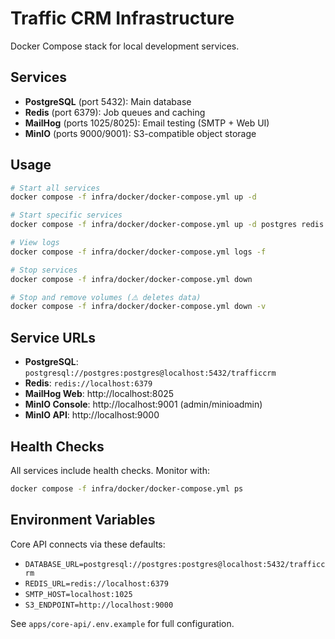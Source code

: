 # Traffic CRM Infrastructure

Docker Compose stack for local development services.

## Services

- **PostgreSQL** (port 5432): Main database
- **Redis** (port 6379): Job queues and caching
- **MailHog** (ports 1025/8025): Email testing (SMTP + Web UI)
- **MinIO** (ports 9000/9001): S3-compatible object storage

## Usage

```bash
# Start all services
docker compose -f infra/docker/docker-compose.yml up -d

# Start specific services
docker compose -f infra/docker/docker-compose.yml up -d postgres redis

# View logs
docker compose -f infra/docker/docker-compose.yml logs -f

# Stop services
docker compose -f infra/docker/docker-compose.yml down

# Stop and remove volumes (⚠️ deletes data)
docker compose -f infra/docker/docker-compose.yml down -v
```

## Service URLs

- **PostgreSQL**: `postgresql://postgres:postgres@localhost:5432/trafficcrm`
- **Redis**: `redis://localhost:6379`
- **MailHog Web**: http://localhost:8025
- **MinIO Console**: http://localhost:9001 (admin/minioadmin)
- **MinIO API**: http://localhost:9000

## Health Checks

All services include health checks. Monitor with:

```bash
docker compose -f infra/docker/docker-compose.yml ps
```

## Environment Variables

Core API connects via these defaults:
- `DATABASE_URL=postgresql://postgres:postgres@localhost:5432/trafficcrm`
- `REDIS_URL=redis://localhost:6379`
- `SMTP_HOST=localhost:1025`
- `S3_ENDPOINT=http://localhost:9000`

See `apps/core-api/.env.example` for full configuration.

